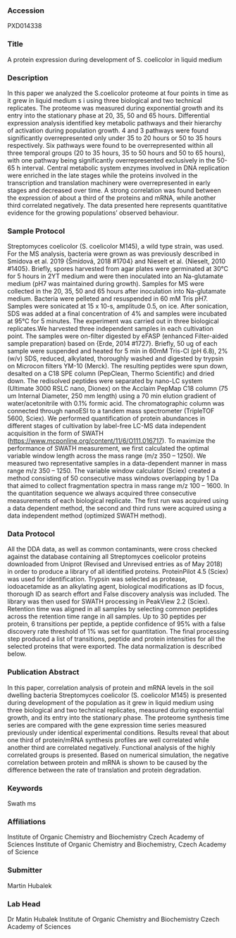 ### Accession
PXD014338

### Title
A protein expression during development of S. coelicolor in liquid medium

### Description
In this paper we analyzed the S.coelicolor proteome at four points in time as it grew in liquid medium s i using three biological and two technical replicates. The proteome was measured  during exponential growth and its entry into the stationary phase at 20, 35, 50 and 65 hours. Differential expression analysis identified key metabolic pathways and their hierarchy of activation during population growth. 4 and 3 pathways were found significantly overrepresented only under 35 to 20 hours or 50 to 35 hours respectively. Six pathways were found to be overrepresented  within all three temporal groups (20 to 35 hours, 35 to 50 hours and 50 to 65 hours), with one pathway being significantly overrepresented exclusively in the 50-65 h interval. Central metabolic system enzymes involved in DNA replication were enriched in the late stages while the proteins involved in the  transcription and translation machinery were overrepresented in early stages and decreased over time. A strong correlation was found between   the expression of about a third of the proteins  and mRNA, while another third correlated negatively. The data presented here represents  quantitative evidence for the growing populations’  observed behaviour.

### Sample Protocol
Streptomyces coelicolor (S. coelicolor M145), a wild type strain, was used. For the MS analysis, bacteria were grown as was previously described in Smidova et al. 2019 {Šmídová, 2018 #1704} and Nieselt et al. {Nieselt, 2010 #1405}. Briefly, spores harvested from agar plates were germinated at 30°C for 5 hours in 2YT medium and were then inoculated into an Na-glutamate medium (pH7 was maintained during growth). Samples for MS were collected in the 20, 35, 50 and 65 hours after inoculation into Na-glutamate medium. Bacteria were pelleted and resuspended in 60 mM Tris pH7. Samples were sonicated at 15 x 10-s, amplitude 0.5, on ice. After sonication, SDS was added at a final concentration of 4% and  samples were incubated at 95°C for 5 minutes. The experiment was carried out  in three biological replicates.We harvested three independent samples in each cultivation point. The samples were on-filter digested by eFASP (enhanced Filter-aided sample preparation) based on {Erde, 2014 #1727}. Briefly, 50 ug of each sample were suspended and heated for 5 min in 60mM Tris-Cl (pH 6.8), 2% (w/v) SDS, reduced, alkylated, thoroughly washed and digested by trypsin on Microcon filters YM-10 (Merck). The resulting peptides were spun down, desalted on a C18 SPE column (PepClean, Thermo Scientific) and dried down. The redisolved  peptides were separated by nano-LC system (Ultimate 3000 RSLC nano, Dionex) on the Acclaim PepMap C18 column (75 um Internal Diameter, 250 mm length) using a 70 min elution gradient of water/acetonitrile with 0.1% formic acid. The chromatographic column was connected through nanoESI to a tandem mass spectrometer (TripleTOF 5600, Sciex). We performed quantification of protein abundances in different stages of cultivation by label-free LC-MS data independent acquisition in the form of SWATH (https://www.mcponline.org/content/11/6/O111.016717). To maximize the performance of SWATH measurement, we first calculated the optimal variable window length across the mass range (m/z 350 – 1250). We measured two representative samples in a data-dependent manner in mass range m/z 350 – 1250. The variable window calculator (Sciex) created a method consisting of 50 consecutive mass windows overlapping by 1 Da that aimed to collect fragmentation spectra in mass range m/z 100 – 1600. In the quantitation sequence we always acquired three consecutive measurements of each biological replicate. The first run was acquired using a  data dependent method, the second and third runs were acquired using a  data independent method (optimized SWATH method).

### Data Protocol
All the DDA data, as well as common contaminants, were cross checked  against the database containing  all Streptomyces coelicolor proteins downloaded from Uniprot (Revised and Unrevised entries as of May 2018) in order to produce a library of all identified proteins. ProteinPilot 4.5 (Sciex) was used for identification. Trypsin was selected as protease, iodoacetamide as an alkylating agent, biological modifications as ID focus, thorough ID as search effort and False discovery analysis was included.  The library was then used for SWATH processing in PeakView 2.2 (Sciex). Retention time was aligned in all samples by selecting common peptides across the retention time range in all samples. Up to 30 peptides per protein, 6 transitions per peptide, a peptide confidence of 95% with a  false discovery rate threshold of 1% was set for quantitation. The final processing step produced a list of transitions, peptide and protein intensities for all the selected proteins that were  exported. The data normalization is described below.

### Publication Abstract
In this paper, correlation analysis of protein and mRNA levels in the soil dwelling bacteria Streptomyces coelicolor (S. coelicolor M145) is presented during development of the population as it grew in liquid medium using three biological and two technical replicates, measured during exponential growth, and its entry into the stationary phase. The proteome synthesis time series are compared with the gene expression time series measured previously under identical experimental conditions. Results reveal that about one third of protein/mRNA synthesis profiles are well correlated while another third are correlated negatively. Functional analysis of the highly correlated groups is presented. Based on numerical simulation, the negative correlation between protein and mRNA is shown to be caused by the difference between the rate of translation and protein degradation.

### Keywords
Swath ms

### Affiliations
Institute of Organic Chemistry and Biochemistry Czech Academy of Sciences
Institute of Organic Chemistry and Biochemistry, Czech Academy of Science

### Submitter
Martin Hubalek

### Lab Head
Dr Matin Hubalek
Institute of Organic Chemistry and Biochemistry Czech Academy of Sciences


